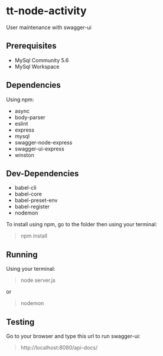 # tt-node-activity

User maintenance with swagger-ui

## Prerequisites

 - MySql Community 5.6
 - MySql Workspace

## Dependencies
Using npm:
 - async
 - body-parser
 - eslint
 - express
 - mysql
 - swagger-node-express
 - swagger-ui-express
 - winston
 
## Dev-Dependencies
 - babel-cli
 - babel-core
 - babel-preset-env
 - babel-register
 - nodemon

To install using npm, go to the folder then using your terminal:

> npm install

## Running

Using your terminal:

> node server.js

or

> nodemon

## Testing

Go to your browser and type this url to run swagger-ui:

> http://localhost:8080/api-docs/

